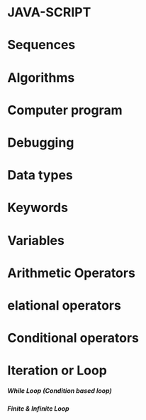 # JAVA-SCRIPT

# Sequences 
# Algorithms
# Computer program
# Debugging
# Data types
# Keywords
# Variables
# Arithmetic Operators
# elational operators
# Conditional operators
# Iteration or Loop
##### While Loop (Condition based loop)
##### Finite & Infinite Loop
